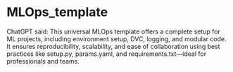 # MLOps_template
ChatGPT said: This universal MLOps template offers a complete setup for ML projects, including environment setup, DVC, logging, and modular code. It ensures reproducibility, scalability, and ease of collaboration using best practices like setup.py, params.yaml, and requirements.txt—ideal for professionals and teams.
